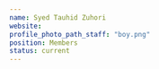 ```yaml
---
name: Syed Tauhid Zuhori
website:
profile_photo_path_staff: "boy.png"
position: Members
status: current
---
```

